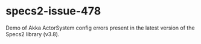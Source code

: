 # specs2-issue-478
Demo of Akka ActorSystem config errors present in the latest version of the Specs2 library (v3.8).
